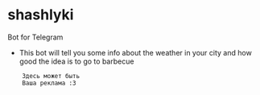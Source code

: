 # shashlyki
Bot for Telegram

- This bot will tell you some info about the weather in your city and how good the idea is to go to barbecue
```
    Здесь может быть
    Ваша реклама :3
```
